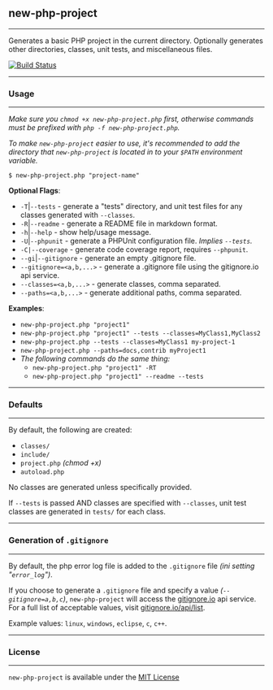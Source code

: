 ## new-php-project ##
---

Generates a basic PHP project in the current directory.  Optionally generates other directories, classes, unit tests, and miscellaneous files.

[![Build Status](https://travis-ci.org/patinthehat/new-php-project.png)](https://travis-ci.org/patinthehat/new-php-project)

---
### Usage ###
---

  _Make sure you `chmod +x new-php-project.php` first, otherwise commands must be prefixed with `php -f new-php-project.php`._
  
  _To make `new-php-project` easier to use, it's recommended to add the directory that `new-php-project` is located in to your `$PATH` environment variable._
  
  `$ new-php-project.php "project-name"`

  __Optional Flags__:
  
  - `-T`|`--tests` -  generate a "tests" directory, and 
    unit test files for any classes generated with `--classes`.
  - `-R`|`--readme` - generate a README file in markdown format.
  - `-h`|`--help` - show help/usage message.
  - `-U`|`--phpunit` - generate a PHPUnit configuration file. *Implies `--tests`.*
  - `-C|--coverage` - generate code coverage report, requires `--phpunit`.
  - `--gi`|`--gitignore` - generate an empty .gitignore file.
  - `--gitignore=<a,b,...>` - generate a .gitignore file using the gitignore.io api service.
  - `--classes=<a,b,...>` - generate classes, comma separated.
  - `--paths=<a,b,...>` - generate additional paths, comma separated.
      
  __Examples__:

  - `new-php-project.php "project1"`  
  - `new-php-project.php "project1" --tests --classes=MyClass1,MyClass2`
  - `new-php-project.php --tests --classes=MyClass1 my-project-1`
  - `new-php-project.php --paths=docs,contrib myProject1`
  - *The following commands do the same thing:*
    - `new-php-project.php "project1" -RT`
    - `new-php-project.php "project1" --readme --tests`

---
### Defaults ###
---

By default, the following are created:

  - `classes/`
  - `include/`
  - `project.php` *(chmod +x)*
  - `autoload.php` 
  
  
No classes are generated unless specifically provided.

If `--tests` is passed AND classes are specified with `--classes`, unit test classes are generated in `tests/` for each class.

---
### Generation of `.gitignore` ###
---

By default, the php error log file is added to the `.gitignore` file _(ini setting "`error_log`")_.

If you choose to generate a `.gitignore` file and specify a value _(`--gitignore=a,b,c`)_, `new-php-project` will access the <a href="https://gitignore.io">gitignore.io</a> api service.  For a full list of acceptable values, visit <a href="https://gitignore.io/api/list">gitignore.io/api/list</a>.

Example values: `linux`, `windows`, `eclipse`, `c`, `c++`.

---
### License ###
---

`new-php-project` is available under the <a href="LICENSE">MIT License</a>

